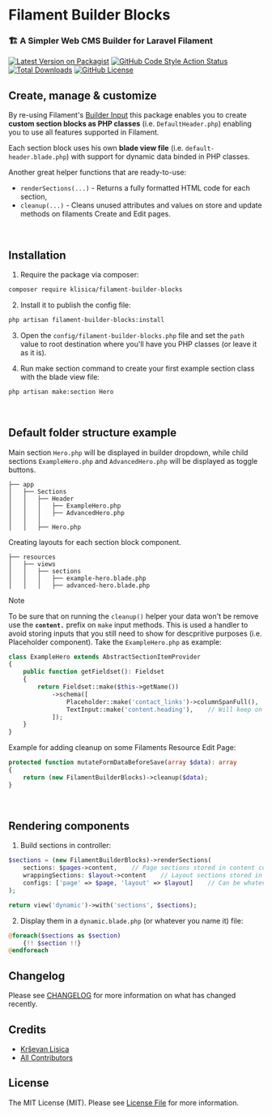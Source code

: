 # Filament Builder Blocks

### 🏗️ A Simpler Web CMS Builder for Laravel Filament

[![Latest Version on Packagist](https://img.shields.io/packagist/v/klisica/filament-builder-blocks.svg?style=flat-square)](https://packagist.org/packages/klisica/filament-builder-blocks)
[![GitHub Code Style Action Status](https://img.shields.io/github/actions/workflow/status/klisica/filament-builder-blocks/fix-php-code-style-issues.yml?branch=main&label=code%20style&style=flat-square)](https://github.com/klisica/filament-builder-blocks/actions?query=workflow%3A"Fix+PHP+code+style+issues"+branch%3Amain)
[![Total Downloads](https://img.shields.io/packagist/dt/klisica/filament-builder-blocks.svg?style=flat-square)](https://packagist.org/packages/klisica/filament-builder-blocks)
[![GitHub License](https://img.shields.io/github/license/klisica/filament-builder-blocks.svg?style=flat-square)](https://github.com/klisica/filament-builder-blocks/blob/main/LICENSE)

## Create, manage & customize
By re-using Filament's [Builder Input](https://filamentphp.com/docs/3.x/forms/fields/builder) this package enables you to create **custom section blocks as PHP classes** (i.e. `DefaultHeader.php`) enabling you to use all features supported in Filament.

Each section block uses his own **blade view file** (i.e. `default-header.blade.php`) with support for dynamic data binded in PHP classes.

Another great helper functions that are ready-to-use:

- `renderSections(...)` - Returns a fully formatted HTML code for each section,
- `cleanup(...)` - Cleans unused attributes and values on store and update methods on filaments Create and Edit pages.

<br />

## Installation

1. Require the package via composer:

```bash
composer require klisica/filament-builder-blocks
```

2. Install it to publish the config file:

```bash
php artisan filament-builder-blocks:install
```

3. Open the `config/filament-builder-blocks.php` file and set the `path` value to root destination where you'll have you PHP classes (or leave it as it is).

4. Run make section command to create your first example section class with the blade view file:

```bash
php artisan make:section Hero
```

<br />

## Default folder structure example

Main section `Hero.php` will be displayed in builder dropdown, while child sections `ExampleHero.php` and `AdvancedHero.php` will be displayed as toggle buttons.

```
├── app
│   ├── Sections
│   │   ├── Header
│   │   │   ├── ExampleHero.php
│   │   │   ├── AdvancedHero.php
│   │   │
│   │   ├── Hero.php
```

Creating layouts for each section block component.

```
├── resources
│   ├── views
│   │   ├── sections
│   │   │   ├── example-hero.blade.php
│   │   │   ├── advanced-hero.blade.php
```

> [!NOTE]
> To be sure that on running the `cleanup()` helper your data won't be remove use the **`content.`** prefix on `make` input methods. This is used a handler to avoid storing inputs that you still need to show for descpritive purposes (i.e. Placeholder component). Take the `ExampleHero.php` as example:

```php
class ExampleHero extends AbstractSectionItemProvider
{
    public function getFieldset(): Fieldset
    {
        return Fieldset::make($this->getName())
            ->schema([
                Placeholder::make('contact_links')->columnSpanFull(),  // Will get cleared out.
                TextInput::make('content.heading'),    // Will keep on save methods.
            ]);
    }
}

```

Example for adding cleanup on some Filaments Resource Edit Page:

```php
protected function mutateFormDataBeforeSave(array $data): array
{
    return (new FilamentBuilderBlocks)->cleanup($data);
}
```

<br />

## Rendering components

1. Build sections in controller:

```php
$sections = (new FilamentBuilderBlocks)->renderSections(
    sections: $pages->content,    // Page sections stored in content column
    wrappingSections: $layout->content    // Layout sections stored in content column (includes the `yield` field),
    configs: ['page' => $page, 'layout' => $layout]    // Can be whatever you need to bind in `blade.php` files
);

return view('dynamic')->with('sections', $sections);
```

2. Display them in a `dynamic.blade.php` (or whatever you name it) file:

```php
@foreach($sections as $section)
    {!! $section !!}
@endforeach
```

## Changelog

Please see [CHANGELOG](CHANGELOG.md) for more information on what has changed recently.

## Credits

- [Krševan Lisica](https://github.com/klisica)
- [All Contributors](../../contributors)

## License

The MIT License (MIT). Please see [License File](LICENSE.md) for more information.

